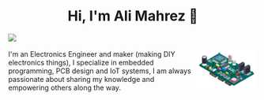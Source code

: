 <h1 align="center">Hi, I'm Ali Mahrez 👋</h1>
<p align="center" style="text-align:justify;">
    <a href="https://www.linkedin.com/in/aalimahrez"><img src="https://img.shields.io/badge/linkedin-%230177B5?style=flat&logo=linkedin&logoColor=white"/></a>
  </p>
  
  <img src="https://github.com/alimahrez/alimahrez/blob/main/rb_15916.png" align="right" width="25%"/>

I'm an Electronics Engineer and maker (making DIY electronics things), I specialize in embedded programming, PCB design and IoT systems, I am always passionate about sharing my knowledge and empowering others along the way.
